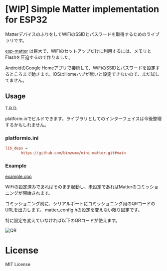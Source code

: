 # [WIP] Simple Matter implementation for ESP32

MatterデバイスのふりをしてWiFiのSSIDとパスワードを取得するためのライブラリです。

[esp-matter](https://github.com/espressif/esp-matter) は巨大で、WiFiのセットアップだけに利用するには、メモリとFlashを圧迫するので作りました。

AndroidのGoogle Homeアプリで接続して、WiFiのSSIDとパスワードを設定するところまで動きます。iOSはHomeハブが無いと設定できないので、まだ試してません。

## Usage

T.B.D.

platform.ioでビルドできます。ライブラリとしてのインターフェイスは今後整理するかもしれません。

### platformio.ini

```ini
lib_deps =
       https://github.com/binzume/mini-matter.git#main
```

### Example

[example.cpp](src/example.cpp)

WiFiの設定済みであればそのまま起動し、未設定であればMatterのコミッショニングが開始されます。

コミッショニング前に、シリアルポートにコミッショニング用のQRコードのURLを出力します。
matter_config.hの設定を変えない限り固定です。

特に設定を変えていなければ以下のQRコードが使えます。

![QR](https://chart.apis.google.com/chart?chs=200x200&cht=qr&chl=MT:Y.K90KE600KA0648G00)

# License

MIT License
